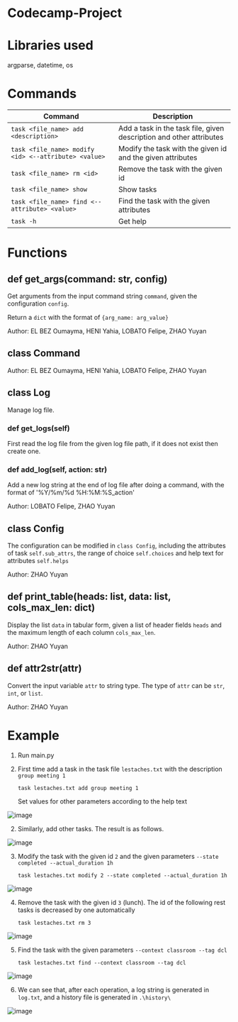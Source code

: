 # Codecamp-Project
# Libraries used
argparse, datetime, os

# Commands
| Command | Description |  
| --- | --- |
| `task <file_name> add <description>` | Add a task in the task file, given description and other attributes |  
| `task <file_name> modify <id> <--attribute> <value>` | Modify the task with the given id and the given attributes |  
| `task <file_name> rm <id>` | Remove the task with the given id |  
| `task <file_name> show` | Show tasks |  
| `task <file_name> find <--attribute> <value>` | Find the task with the given attributes |  
| `task -h` | Get help |

# Functions
## def get_args(command: str, config)
Get arguments from the input command string `command`, given the configuration `config`.

Return a `dict` with the format of `{arg_name: arg_value}`

Author: EL BEZ Oumayma, HENI Yahia, LOBATO Felipe, ZHAO Yuyan

## class Command


Author: EL BEZ Oumayma, HENI Yahia, LOBATO Felipe, ZHAO Yuyan


## class Log
Manage log file. 

### def get_logs(self)
First read the log file from the given log file path, if it does not exist then create one.

### def add_log(self, action: str)
Add a new log string at the end of log file after doing a command, with the format of '%Y/%m/%d %H:%M:%S_action'

Author: LOBATO Felipe, ZHAO Yuyan

## class Config
The configuration can be modified in `class Config`, including the attributes of task `self.sub_attrs`, the range of choice `self.choices` and help text for attributes `self.helps`

Author: ZHAO Yuyan



## def print_table(heads: list, data: list, cols_max_len: dict)
Display the list `data` in tabular form, given a list of header fields `heads` and the maximum length of each column `cols_max_len`.

Author: ZHAO Yuyan

## def attr2str(attr)
Convert the input variable `attr` to string type. The type of `attr` can be `str`, `int`, or `list`.

Author: ZHAO Yuyan

# Example
1. Run main.py  
2. First time add a task in the task file `lestaches.txt` with the description `group meeting 1`
   
   `task lestaches.txt add group meeting 1`
   
   Set values for other parameters according to the help text

![image](https://github.com/yuyan-z/Codecamp-Project/assets/64955334/03b7a39c-c8e2-4db1-9eda-fef34e5ee95f)

2. Similarly, add other tasks. The result is as follows.

![image](https://github.com/yuyan-z/Codecamp-Project/assets/64955334/139387cb-c07a-48bf-9a22-ae79b4bec089)

3. Modify the task with the given id `2` and the given parameters `--state completed --actual_duration 1h`
   
   `task lestaches.txt modify 2 --state completed --actual_duration 1h`  

![image](https://github.com/yuyan-z/Codecamp-Project/assets/64955334/4f4c7be2-45af-4997-b8ee-71267bf33179)

4. Remove the task with the given id `3` (lunch). The id of the following rest tasks is decreased by one automatically
   
   `task lestaches.txt rm 3`

![image](https://github.com/yuyan-z/Codecamp-Project/assets/64955334/d3771a94-09e7-49a3-ba01-1f1540752e83)

5. Find the task with the given parameters `--context classroom --tag dcl`
   
   `task lestaches.txt find --context classroom --tag dcl`

![image](https://github.com/yuyan-z/Codecamp-Project/assets/64955334/98264966-4cf8-41d1-98e6-22d32fe52c40)

6. We can see that, after each operation, a log string is generated in `log.txt`, and a history file is generated in `.\history\`

![image](https://github.com/yuyan-z/Codecamp-Project/assets/64955334/3a4d18a3-6f93-4ed0-b51e-051ecb9ffef5)







